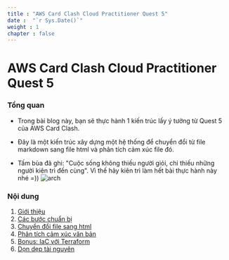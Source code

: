 ```yaml
---
title : "AWS Card Clash Cloud Practitioner Quest 5"
date :  "`r Sys.Date()`" 
weight : 1 
chapter : false
---
```

# AWS Card Clash Cloud Practitioner Quest 5

### Tổng quan
* Trong bài blog này, bạn sẽ thực hành 1 kiến trúc lấy ý tưởng từ Quest 5 của AWS Card Clash.
* Đây là một kiến trúc xây dựng một hệ thống để chuyển đổi từ file markdown sang file html và phân tích cảm xúc file đó.

*  Tấm bùa đã ghi: "Cuộc sống không thiếu người giỏi, chỉ thiếu những người kiên trì đến cùng". Vì thế hãy kiên trì làm hết bài thực hành này nhé =))
![arch](/workshop-aws-card-clash-5/images/kien.png) 
### Nội dung

 1. [Giới thiệu](1-Introduce/)
 2. [Các bước chuẩn bị](2-Prerequiste/)
 3. [Chuyển đổi file sang html](3-conversion/)
 4. [Phân tích cảm xúc văn bản](4-sentiment/)
 5. [Bonus: IaC với Terraform](5-jenkins/)
 6. [Dọn dẹp tài nguyên](6-cleanup/)
